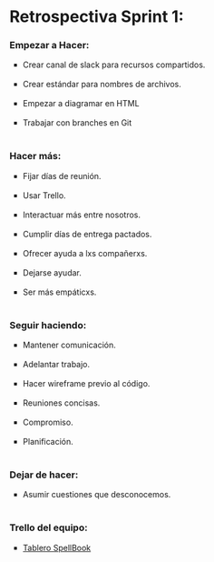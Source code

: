 <h1>Retrospectiva Sprint 1:</h1>


<h3>Empezar a Hacer:</h3>
<ul type="square">
<li>Crear canal de slack para recursos compartidos.</li>
<br>
<li>Crear estándar para nombres de archivos.</li>
<br>
<li>Empezar a diagramar en HTML</li>
<br>
<li>Trabajar con branches en Git</li>
<br>
</ul>

<h3>Hacer más:</h3>
<ul type="square">
<li>Fijar días de reunión.</li>
<br>
<li>Usar Trello.</li>
<br>
<li>Interactuar más entre nosotros.</li>
<br>
<li>Cumplir días de entrega pactados.</li>
<br>
<li>Ofrecer ayuda a lxs compañerxs.</li>
<br>
<li>Dejarse ayudar.</li>
<br>
<li>Ser más empáticxs.</li>
<br>
</ul>

<h3>Seguir haciendo:</h3>
<ul type="square">
<li>Mantener comunicación.</li>
<br>
<li>Adelantar trabajo.</li>
<br>
<li>Hacer wireframe previo al código.</li>
<br>
<li>Reuniones concisas.</li>
<br>
<li>Compromiso.</li>
<br>
<li>Planificación.</li>
<br>
</ul>

<h3>Dejar de hacer:</h3>
<ul type="square">
<li>Asumir cuestiones que desconocemos.</li>
<br>
</ul>

<h3>Trello del equipo:</h3>
<ul type="square">
<li><a href ="https://trello.com/b/TAZy8xPk/proyecto-integrador-equipo-7" target="_blank">Tablero SpellBook</a></li></ul>
